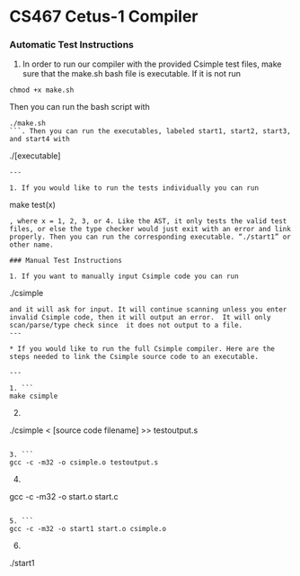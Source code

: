 # CS467 Cetus-1 Compiler

### Automatic Test Instructions
1. In order to run our compiler with the provided Csimple test files, make sure that the make.sh bash file is executable. If it is not run
```
chmod +x make.sh
```
Then you can run the bash script with
```
./make.sh
```. Then you can run the executables, labeled start1, start2, start3, and start4 with
```
./[executable]
```
---

1. If you would like to run the tests individually you can run
```
make test(x)
```
, where x = 1, 2, 3, or 4. Like the AST, it only tests the valid test files, or else the type checker would just exit with an error and link properly. Then you can run the corresponding executable. “./start1” or other name.

### Manual Test Instructions

1. If you want to manually input Csimple code you can run
```
./csimple
```
and it will ask for input. It will continue scanning unless you enter invalid Csimple code, then it will output an error.  It will only scan/parse/type check since  it does not output to a file.
---

* If you would like to run the full Csimple compiler. Here are the steps needed to link the Csimple source code to an executable.

---

1. ```
make csimple
```

2. ```
./csimple < [source code filename] >> testoutput.s
```

3. ```
gcc -c -m32 -o csimple.o testoutput.s
```

4. ```
gcc -c -m32 -o start.o start.c
```

5. ```
gcc -c -m32 -o start1 start.o csimple.o
```

6. ```
./start1  
```
